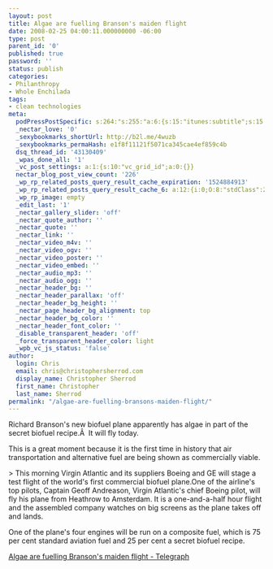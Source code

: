 ```yaml
---
layout: post
title: Algae are fuelling Branson's maiden flight
date: 2008-02-25 04:00:11.000000000 -06:00
type: post
parent_id: '0'
published: true
password: ''
status: publish
categories:
- Philanthropy
- Whole Enchilada
tags:
- clean technologies
meta:
  podPressPostSpecific: s:264:"s:255:"a:6:{s:15:"itunes:subtitle";s:15:"##PostExcerpt##";s:14:"itunes:summary";s:15:"##PostExcerpt##";s:15:"itunes:keywords";s:17:"##WordPressCats##";s:13:"itunes:author";s:10:"##Global##";s:15:"itunes:explicit";s:7:"Default";s:12:"itunes:block";s:7:"Default";}";";
  _nectar_love: '0'
  _sexybookmarks_shortUrl: http://b2l.me/4wuzb
  _sexybookmarks_permaHash: e1f8f11121f5071ca345cae4ef859c4b
  dsq_thread_id: '43130409'
  _wpas_done_all: '1'
  _vc_post_settings: a:1:{s:10:"vc_grid_id";a:0:{}}
  nectar_blog_post_view_count: '226'
  _wp_rp_related_posts_query_result_cache_expiration: '1524884913'
  _wp_rp_related_posts_query_result_cache_6: a:12:{i:0;O:8:"stdClass":2:{s:7:"post_id";s:3:"365";s:5:"score";s:17:"94.41071741934834";}i:1;O:8:"stdClass":2:{s:7:"post_id";s:3:"226";s:5:"score";s:16:"59.9468354627631";}i:2;O:8:"stdClass":2:{s:7:"post_id";s:3:"656";s:5:"score";s:16:"58.0579122450758";}i:3;O:8:"stdClass":2:{s:7:"post_id";s:4:"1417";s:5:"score";s:16:"56.3633165242958";}i:4;O:8:"stdClass":2:{s:7:"post_id";s:3:"351";s:5:"score";s:16:"56.3633165242958";}i:5;O:8:"stdClass":2:{s:7:"post_id";s:3:"425";s:5:"score";s:17:"54.75070815120299";}i:6;O:8:"stdClass":2:{s:7:"post_id";s:3:"400";s:5:"score";s:17:"54.75070815120299";}i:7;O:8:"stdClass":2:{s:7:"post_id";s:3:"227";s:5:"score";s:18:"51.269454820403254";}i:8;O:8:"stdClass":2:{s:7:"post_id";s:3:"797";s:5:"score";s:18:"49.883160459274976";}i:9;O:8:"stdClass":2:{s:7:"post_id";s:3:"727";s:5:"score";s:17:"48.49686609815508";}i:10;O:8:"stdClass":2:{s:7:"post_id";s:3:"694";s:5:"score";s:17:"48.49686609815508";}i:11;O:8:"stdClass":2:{s:7:"post_id";s:4:"1196";s:5:"score";s:18:"48.188564738494975";}}
  _wp_rp_image: empty
  _edit_last: '1'
  _nectar_gallery_slider: 'off'
  _nectar_quote_author: ''
  _nectar_quote: ''
  _nectar_link: ''
  _nectar_video_m4v: ''
  _nectar_video_ogv: ''
  _nectar_video_poster: ''
  _nectar_video_embed: ''
  _nectar_audio_mp3: ''
  _nectar_audio_ogg: ''
  _nectar_header_bg: ''
  _nectar_header_parallax: 'off'
  _nectar_header_bg_height: ''
  _nectar_page_header_bg_alignment: top
  _nectar_header_bg_color: ''
  _nectar_header_font_color: ''
  _disable_transparent_header: 'off'
  _force_transparent_header_color: light
  _wpb_vc_js_status: 'false'
author:
  login: Chris
  email: chris@christophersherrod.com
  display_name: Christopher Sherrod
  first_name: Christopher
  last_name: Sherrod
permalink: "/algae-are-fuelling-bransons-maiden-flight/"
---
```

<p>Richard Branson's new biofuel plane apparently has algae in part of the secret biofuel recipe.Â&nbsp; It will fly today.</p>
<p>This is a great moment because it is the first time in history that air transportation and alternative fuel are being shown as commercially viable.</p>
> This morning Virgin Atlantic and its suppliers Boeing and GE will stage a test flight of the world's first commercial biofuel plane.One of the airline's top pilots, Captain Geoff Andreason, Virgin Atlantic's chief Boeing pilot, will fly his plane from Heathrow to Amsterdam. It is a one-and-a-half hour flight and the assembled company watches on big screens as the plane takes off and lands.</p>
<p>One of the plane's four engines will be run on a composite fuel, which is 75 per cent standard aviation fuel and 25 per cent a secret biofuel recipe.</p></blockquote>
<p><a href="http://www.telegraph.co.uk/money/main.jhtml?view=DETAILS&amp;grid=&amp;xml=/money/2008/02/24/ccbiofuel124.xml" rel="nofollow">Algae are fuelling Branson's maiden flight - Telegraph</a></p>
